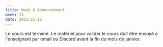 ```yaml
---
title: Week 6 Announcement
week: 11
date: 2021-21-12
---
```


Le cours est terminé. Le matériel pour valider le cours doit être envoyé à l'enseignant par email ou Discord avant la fin du mois de janvier.
